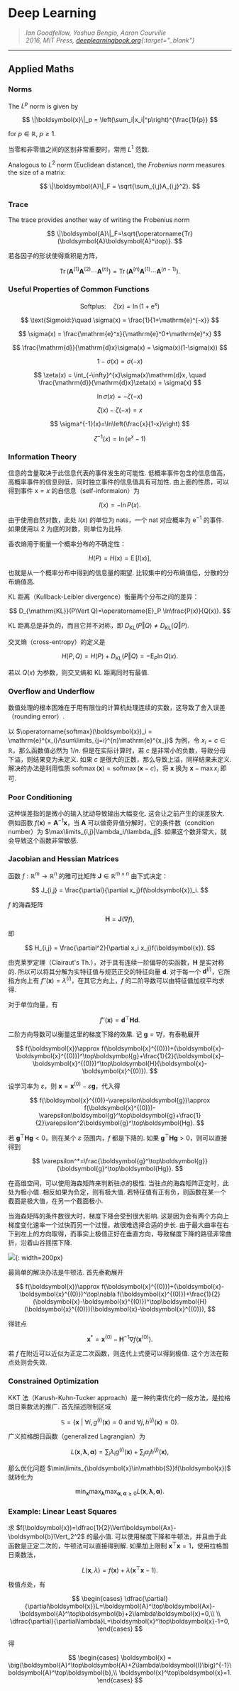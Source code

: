 # Deep Learning

>*Ian Goodfellow, Yoshua Bengio, Aaron Courville*  
*2016, MIT Press, [deeplearningbook.org](https://www.deeplearningbook.org){:target="_blank"}*  

---

## Applied Maths

### Norms

The $L^p$ norm is given by

$$
\|\boldsymbol{x}\|_p = \left(\sum_i|x_i|^p\right)^{\frac{1}{p}}
$$

for $p\in\mathbb{R}$, $p\ge1$.

当零和非零值之间的区别非常重要时，常用 $L^1$ 范数.

Analogous to $L^2$ norm (Euclidean distance), the *Frobenius norm* measures the size of a matrix:

$$
\|\boldsymbol{A}\|_F = \sqrt{\sum_{i,j}A_{i,j}^2}.
$$

### Trace

The trace provides another way of writing the Frobenius norm

$$
\|\boldsymbol{A}\|_F=\sqrt{\operatorname{Tr}(\boldsymbol{A}\boldsymbol{A}^\top)}.
$$

若各因子的形状使得乘积是方阵，

$$
\operatorname{Tr}(\boldsymbol{A}^{(1)}\boldsymbol{A}^{(2)}\cdots\boldsymbol{A}^{(n)})=\operatorname{Tr}(\boldsymbol{A}^{(n)}\boldsymbol{A}^{(1)}\cdots\boldsymbol{A}^{(n-1)}).
$$

### Useful Properties of Common Functions

$$
\text{Softplus:}\quad \zeta(x) = \ln(1+\mathrm{e}^x)
$$

$$
\text{Sigmoid:}\quad \sigma(x) = \frac{1}{1+\mathrm{e}^{-x}}
$$

$$
\sigma(x) = \frac{\mathrm{e}^x}{\mathrm{e}^0+\mathrm{e}^x}
$$

$$
\frac{\mathrm{d}}{\mathrm{d}x}\sigma(x) = \sigma(x)(1-\sigma(x))
$$

$$
1-\sigma(x) = \sigma(-x)
$$

$$
\zeta(x) = \int_{-\infty}^{x}\sigma(x)\mathrm{d}x, \quad \frac{\mathrm{d}}{\mathrm{d}x}\zeta(x) = \sigma(x)
$$

$$
\ln\sigma(x)=-\zeta(-x)
$$

$$
\zeta(x)-\zeta(-x)=x
$$

$$
\sigma^{-1}(x)=\ln\left(\frac{x}{1-x}\right)
$$

$$
\zeta^{-1}(x)=\ln(\mathrm{e}^x-1)
$$

### Information Theory

信息的含量取决于此信息代表的事件发生的可能性. 低概率事件包含的信息值高，高概率事件的信息则低，同时独立事件的信息值具有可加性. 由上面的性质，可以得到事件 $\mathrm{x}=x$ 的自信息（self-informaion）为

$$
I(x) = -\ln P(x).
$$

由于使用自然对数，此处 $I(x)$ 的单位为 nats，一个 nat 对应概率为 $\mathrm{e}^{-1}$ 的事件. 如果使用以 $2$ 为底的对数，则单位为比特.

香农熵用于衡量一个概率分布的不确定性：

$$
H(P)=H(\mathrm{x}) = \operatorname{E}\big[I(x)\big],
$$

也就是从一个概率分布中得到的信息量的期望. 比较集中的分布熵值低，分散的分布熵值高.

KL 距离（Kullback-Leibler divergence）衡量两个分布之间的差异：

$$
D_{\mathrm{KL}}(P\Vert Q)=\operatorname{E}_P \ln\frac{P(x)}{Q(x)}.
$$

KL 距离总是非负的，而且它并不对称，即 $D_{\mathrm{KL}}(P\Vert Q)\ne D_{\mathrm{KL}}(Q\Vert P)$.

交叉熵（cross-entropy）的定义是

$$
H(P,Q) = H(P) + D_{\mathrm{KL}}(P\Vert Q) =  -\operatorname{E}_P\ln Q(x).
$$

若以 $Q(x)$ 为参数，则交叉熵和 KL 距离同时有最值.

### Overflow and Underflow

数值处理的根本困难在于用有限位的计算机处理连续的实数，这导致了舍入误差（rounding error）.

以 $\operatorname{softmax}(\boldsymbol{x})_i = \mathrm{e}^{x_i}/\sum\limits_{j=i}^{n}\mathrm{e}^{x_j}$ 为例，令 $x_i=c\in\mathbb{R}$，那么函数值必然为 $1/n$. 但是在实际计算时，若 $c$ 是非常小的负数，导致分母下溢，则结果变为未定义. 如果 $c$ 是很大的正数，那么导致上溢，同样结果未定义. 解决的办法是利用性质 $\operatorname{softmax}(\boldsymbol{x})=\operatorname{softmax}(\boldsymbol{x}-c)$，将 $\boldsymbol{x}$ 换为 $\boldsymbol{x}-\max x_i$ 即可.

### Poor Conditioning

这种误差指的是微小的输入扰动导致输出大幅变化. 这会让之前产生的误差放大. 例如函数 $f(\boldsymbol{x}) = \boldsymbol{A}^{-1}\boldsymbol{x}$，当 $\boldsymbol{A}$ 可以做奇异值分解时，它的条件数（condition number）为 $\max\limits_{i,j}|\lambda_i/\lambda_j|$. 如果这个数非常大，就会导致这个函数非常敏感.

### Jacobian and Hessian Matrices

函数 $f: \mathbb{R}^m\rightarrow\mathbb{R}^n$ 的雅可比矩阵 $\boldsymbol{J}\in\mathbb{R}^{m\times n}$ 由下式决定：

$$
J_{i,j} = \frac{\partial}{\partial x_j}f(\boldsymbol{x})_i.
$$

$f$ 的海森矩阵

$$
\boldsymbol{H} = \boldsymbol{J}(\nabla f),
$$

即

$$
H_{i,j} = \frac{\partial^2}{\partial x_i x_j}f(\boldsymbol{x}).
$$

由克莱罗定理（Clairaut's Th.），对于具有连续一阶偏导的实函数，$\boldsymbol{H}$ 是实对称的. 所以可以将其分解为实特征值与规范正交的特征向量 $\boldsymbol{d}$. 对于每一个 $\boldsymbol{d}^{(i)}$，它所指方向上有 $f''(\boldsymbol{x})=\lambda^{(i)}$，在其它方向上，$f$ 的二阶导数可以由特征值加权平均求得.

对于单位向量，有

$$
f''(\boldsymbol{x})=\boldsymbol{d}^{\top}\boldsymbol{Hd}.
$$

二阶方向导数可以衡量这里的梯度下降的效果. 记 $\boldsymbol{g}=\nabla f$，有泰勒展开

$$
f(\boldsymbol{x})\approx f(\boldsymbol{x}^{(0)})+(\boldsymbol{x}-\boldsymbol{x}^{(0)})^\top\boldsymbol{g}+\frac{1}{2}(\boldsymbol{x}-\boldsymbol{x}^{(0)})^\top\boldsymbol{H}(\boldsymbol{x}-\boldsymbol{x}^{(0)}).
$$

设学习率为 $\varepsilon$，则 $\boldsymbol{x} = \boldsymbol{x}^{(0)}-\varepsilon\boldsymbol{g}$，代入得

$$
f(\boldsymbol{x}^{(0)}-\varepsilon\boldsymbol{g})\approx f(\boldsymbol{x}^{(0)})-\varepsilon\boldsymbol{g}^\top\boldsymbol{g}+\frac{1}{2}\varepsilon^2\boldsymbol{g}^\top\boldsymbol{Hg}.
$$

若 $\boldsymbol{g}^\top\boldsymbol{Hg}<0$，则在某个 $\varepsilon$ 范围内，$f$ 都是下降的. 如果 $\boldsymbol{g}^\top\boldsymbol{Hg}>0$，则可以直接得到

$$
\varepsilon^*=\frac{\boldsymbol{g}^\top\boldsymbol{g}}{\boldsymbol{g}^\top\boldsymbol{Hg}}.
$$

在高维空间，可以使用海森矩阵来判断驻点的极性. 当驻点的海森矩阵正定时，此处为极小值. 相反如果为负定，则有极大值. 若特征值有正有负，则函数在某一个截面是极大值，在另一个截面极小.

当海森矩阵的条件数很大时，梯度下降会受到很大影响. 这是因为会有两个方向上梯度变化速率一个过快而另一个过慢，故很难选择合适的步长. 由于最大曲率在右下到左上的方向取得，而事实上极值正好在垂直方向，导致梯度下降的路径非常曲折，沿着山谷摇摆下降.

![](./img/4.6-gradient-descent.jpg){: width=200px}

最简单的解决办法是牛顿法. 首先泰勒展开

$$
f(\boldsymbol{x})\approx f(\boldsymbol{x}^{(0)})+(\boldsymbol{x}-\boldsymbol{x}^{(0)})^\top\nabla f(\boldsymbol{x}^{(0)})+\frac{1}{2}(\boldsymbol{x}-\boldsymbol{x}^{(0)})^\top\boldsymbol{H}(\boldsymbol{x}^{(0)})(\boldsymbol{x}-\boldsymbol{x}^{(0)}),
$$

得驻点

$$
\boldsymbol{x}^* = \boldsymbol{x}^{(0)}-\boldsymbol{H}^{-1}\nabla f(\boldsymbol{x}^{(0)}).
$$

若 $f$ 在附近可以近似为正定二次函数，则迭代上式便可以得到极值. 这个方法在鞍点处则会失效.

### Constrained Optimization

KKT 法（Karush-Kuhn-Tucker approach）是一种约束优化的一般方法，是拉格朗日乘数法的推广. 首先描述限制区域

$$
\mathbb{S} = \big\{\boldsymbol{x}\ |\ \forall i,g^{(i)}(\boldsymbol{x})=0\ \mathrm{and}\ \forall j,h^{(j)}(\boldsymbol{x})\le0\big\}.
$$

广义拉格朗日函数（generalized Lagrangian）为

$$
L(\boldsymbol{x}, \boldsymbol{\lambda},\boldsymbol{\alpha}) = \sum_i\lambda_ig^{(i)}(\boldsymbol{x})+\sum_j\alpha_jh^{(j)}(\boldsymbol{x}),
$$

那么优化问题 $\min\limits_{\boldsymbol{x}\in\mathbb{S}}f(\boldsymbol{x})$ 就转化为

$$
\min_{\boldsymbol{x}}\max_{\boldsymbol{\lambda}}\max_{\boldsymbol{\alpha}, \boldsymbol{\alpha}\ge0} L(\boldsymbol{x}, \boldsymbol{\lambda},\boldsymbol{\alpha}).
$$

### Example: Linear Least Squares

求 $f(\boldsymbol{x})=\dfrac{1}{2}\Vert\boldsymbol{Ax}-\boldsymbol{b}\Vert_2^2$ 的最小值. 可以使用梯度下降和牛顿法，并且由于此函数是正定二次的，牛顿法可以直接得到解. 如果加上限制 $\boldsymbol{x}^\top\boldsymbol{x}=1$，使用拉格朗日乘数法，

$$
L(\boldsymbol{x},\lambda)=f(\boldsymbol{x})+\lambda\big(\boldsymbol{x}^\top\boldsymbol{x}-1\big).
$$

极值点处，有

$$
\begin{cases}
\dfrac{\partial}{\partial\boldsymbol{x}}L=\boldsymbol{A}^\top\boldsymbol{Ax}-\boldsymbol{A}^\top\boldsymbol{b}+2\lambda\boldsymbol{x}=0,\\
\\
\dfrac{\partial}{\partial\lambda}L=\boldsymbol{x}^\top\boldsymbol{x}-1=0,
\end{cases}
$$

得

$$
\begin{cases}
\boldsymbol{x} = \big(\boldsymbol{A}^\top\boldsymbol{A}+2\lambda\boldsymbol{I}\big)^{-1}\boldsymbol{A}^\top\boldsymbol{b},\\
\boldsymbol{x}^\top\boldsymbol{x}=1.
\end{cases}
$$
